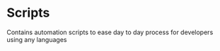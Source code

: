 # Scripts
Contains automation scripts to ease day to day process for developers using any languages
